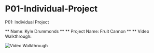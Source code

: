 # P01-Individual-Project
P01: Individual Project

** Name: Kyle Drummonds ** 
** Project Name: Fruit Cannon ** 
** Video Walkthrough: 

<img src='p01_gif.gif' title='Video Walkthrough' width='' alt='Video Walkthrough' />
